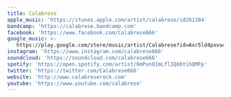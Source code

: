 ```yaml
---
title: Calabrese
apple_music: 'https://itunes.apple.com/artist/calabrese/id261384'
bandcamp: 'https://calabrese.bandcamp.com'
facebook: 'https://www.facebook.com/Calabrese666'
google_music: >-
   https://play.google.com/store/music/artist/Calabrese?id=Axr5ld4pxvu4gm2lnadbkvfycnm
instagram: 'https://www.instagram.com/calabrese666'
soundcloud: 'https://soundcloud.com/calabrese666'
spotify: 'https://open.spotify.com/artist/6mPxn8ImLflIQ8bYihQMFp'
twitter: 'https://twitter.com/Calabrese666'
website: 'http://www.calabreserock.com'
youtube: 'https://www.youtube.com/calabrese'
---
```

